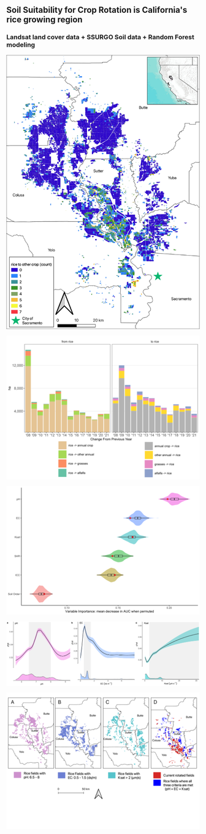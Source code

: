 ## Soil Suitability for Crop Rotation is California's rice growing region  
### Landsat land cover data + SSURGO Soil data + Random Forest modeling  


![](rotation_intensity_map_20220923.png)

![](rotation_timeseries_EDIT_20220923.png)

![](variable_importance_plot_20220923.png)

![](pdp_plot_20221202_EDIT.png)

![](3_panel_map_multi_legend.png)





